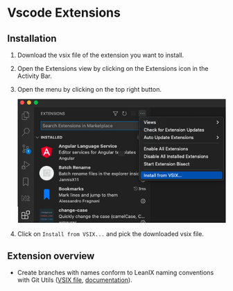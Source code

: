 # Vscode Extensions

## Installation

1. Download the vsix file of the extension you want to install.
2. Open the Extensions view by clicking on the Extensions icon in the Activity Bar.
3. Open the menu by clicking on the top right button.

   ![Command overview](./images/install-from-vsix.png)

4. Click on `Install from VSIX...` and pick the downloaded vsix file.

## Extension overview

- Create branches with names conform to LeanIX naming conventions with Git Utils ([VSIX file](https://github.com/sabine-prokop/vscode-extensions/blob/main/gitutils/gitutils-0.0.1.vsix), [documentation](https://github.com/sabine-prokop/vscode-extensions/blob/main/gitutils/README.md)).
